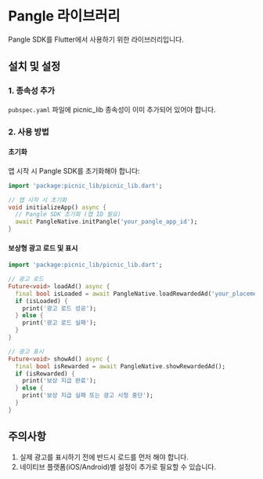 # Pangle 라이브러리

Pangle SDK를 Flutter에서 사용하기 위한 라이브러리입니다.

## 설치 및 설정

### 1. 종속성 추가

`pubspec.yaml` 파일에 picnic_lib 종속성이 이미 추가되어 있어야 합니다.

### 2. 사용 방법

#### 초기화

앱 시작 시 Pangle SDK를 초기화해야 합니다:

```dart
import 'package:picnic_lib/picnic_lib.dart';

// 앱 시작 시 초기화
void initializeApp() async {
  // Pangle SDK 초기화 (앱 ID 필요)
  await PangleNative.initPangle('your_pangle_app_id');
}
```

#### 보상형 광고 로드 및 표시

```dart
import 'package:picnic_lib/picnic_lib.dart';

// 광고 로드
Future<void> loadAd() async {
  final bool isLoaded = await PangleNative.loadRewardedAd('your_placement_id');
  if (isLoaded) {
    print('광고 로드 성공');
  } else {
    print('광고 로드 실패');
  }
}

// 광고 표시
Future<void> showAd() async {
  final bool isRewarded = await PangleNative.showRewardedAd();
  if (isRewarded) {
    print('보상 지급 완료');
  } else {
    print('보상 지급 실패 또는 광고 시청 중단');
  }
}
```

## 주의사항

1. 실제 광고를 표시하기 전에 반드시 로드를 먼저 해야 합니다.
2. 네이티브 플랫폼(iOS/Android)별 설정이 추가로 필요할 수 있습니다. 